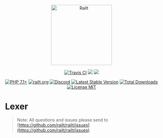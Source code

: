 <p align="center">
    <img src="https://railt.org/images/logo-dark.svg" width="200" alt="Railt" />
</p>
<p align="center">
    <a href="https://travis-ci.org/railt/lexer"><img src="https://travis-ci.org/railt/lexer.svg?branch=1.4.x" alt="Travis CI" /></a>
    <a href="https://codeclimate.com/github/railt/lexer/test_coverage"><img src="https://api.codeclimate.com/v1/badges/8f4b0e28928bf2b445b2/test_coverage" /></a>
    <a href="https://codeclimate.com/github/railt/lexer/maintainability"><img src="https://api.codeclimate.com/v1/badges/8f4b0e28928bf2b445b2/maintainability" /></a>
</p>
<p align="center">
    <a href="https://packagist.org/packages/railt/lexer"><img src="https://img.shields.io/badge/PHP-7.1+-6f4ca5.svg" alt="PHP 7.1+"></a>
    <a href="https://railt.org"><img src="https://img.shields.io/badge/official-site-6f4ca5.svg" alt="railt.org"></a>
    <a href="https://discord.gg/ND7SpD4"><img src="https://img.shields.io/badge/discord-chat-6f4ca5.svg" alt="Discord"></a>
    <a href="https://packagist.org/packages/railt/lexer"><img src="https://poser.pugx.org/railt/lexer/version" alt="Latest Stable Version"></a>
    <a href="https://packagist.org/packages/railt/lexer"><img src="https://poser.pugx.org/railt/lexer/downloads" alt="Total Downloads"></a>
    <a href="https://raw.githubusercontent.com/railt/lexer/1.4.x/LICENSE.md"><img src="https://poser.pugx.org/railt/lexer/license" alt="License MIT"></a>
</p>

# Lexer

> Note: All questions and issues please send 
to [https://github.com/railt/railt/issues](https://github.com/railt/railt/issues)

